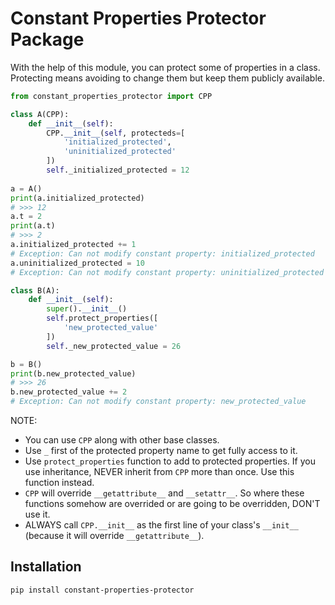 # Constant Properties Protector Package

With the help of this module, you can protect some of properties in a class. Protecting means avoiding to change them but keep them publicly available.

```python
from constant_properties_protector import CPP

class A(CPP):
    def __init__(self):
        CPP.__init__(self, protecteds=[
            'initialized_protected',
            'uninitialized_protected'
        ])
        self._initialized_protected = 12
        
a = A()
print(a.initialized_protected)
# >>> 12
a.t = 2
print(a.t)
# >>> 2
a.initialized_protected += 1
# Exception: Can not modify constant property: initialized_protected
a.uninitialized_protected = 10
# Exception: Can not modify constant property: uninitialized_protected

class B(A):
    def __init__(self):
        super().__init__()
        self.protect_properties([
            'new_protected_value'
        ])
        self._new_protected_value = 26

b = B()
print(b.new_protected_value)
# >>> 26
b.new_protected_value += 2
# Exception: Can not modify constant property: new_protected_value
```

NOTE: 

* You can use `CPP` along with other base classes.
* Use `_` first of the protected property name to get fully access to it.
* Use `protect_properties` function to add to protected properties. If you use inheritance, NEVER inherit from `CPP` more than once. Use this function instead.
* `CPP` will override `__getattribute__` and `__setattr__`. So where these functions somehow are overrided or are going to be overridden, DON'T use it.
* ALWAYS call `CPP.__init__` as the first line of your class's `__init__` (because it will override `__getattribute__`).

## Installation
```pip install constant-properties-protector```